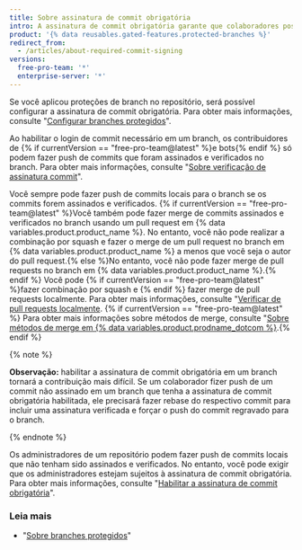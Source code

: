 ```yaml
---
title: Sobre assinatura de commit obrigatória
intro: A assinatura de commit obrigatória garante que colaboradores possam fazer push apenas de commits assinados e verificados em um branch protegido.
product: '{% data reusables.gated-features.protected-branches %}'
redirect_from:
  - /articles/about-required-commit-signing
versions:
  free-pro-team: '*'
  enterprise-server: '*'
---
```


Se você aplicou proteções de branch no repositório, será possível configurar a assinatura de commit obrigatória. Para obter mais informações, consulte "[Configurar branches protegidos](/articles/configuring-protected-branches/)".

Ao habilitar o login de commit necessário em um branch, os contribuidores de {% if currentVersion == "free-pro-team@latest" %}e bots{% endif %} só podem fazer push de commits que foram assinados e verificados no branch. Para obter mais informações, consulte "[Sobre verificação de assinatura commit](/articles/about-commit-signature-verification)".

Você sempre pode fazer push de commits locais para o branch se os commits forem assinados e verificados. {% if currentVersion == "free-pro-team@latest" %}Você também pode fazer merge de commits assinados e verificados no branch usando um pull request em {% data variables.product.product_name %}. No entanto, você não pode realizar a combinação por squash e fazer o merge de um pull request no branch em {% data variables.product.product_name %} a menos que você seja o autor do pull request.{% else %}No entanto, você não pode fazer merge de pull requests no branch em {% data variables.product.product_name %}.{% endif %} Você pode {% if currentVersion == "free-pro-team@latest" %}fazer combinação por squash e {% endif %} fazer merge de pull requests localmente. Para obter mais informações, consulte "[Verificar de pull requests localmente](/github/collaborating-with-issues-and-pull-requests/checking-out-pull-requests-locally). {% if currentVersion == "free-pro-team@latest" %} Para obter mais informações sobre métodos de merge, consulte "[Sobre métodos de merge em {% data variables.product.prodname_dotcom %}](/github/administering-a-repository/about-merge-methods-on-github).{% endif %}

{% note %}

**Observação:** habilitar a assinatura de commit obrigatória em um branch tornará a contribuição mais difícil. Se um colaborador fizer push de um commit não assinado em um branch que tenha a assinatura de commit obrigatória habilitada, ele precisará fazer rebase do respectivo commit para incluir uma assinatura verificada e forçar o push do commit regravado para o branch.

{% endnote %}

Os administradores de um repositório podem fazer push de commits locais que não tenham sido assinados e verificados. No entanto, você pode exigir que os administradores estejam sujeitos à assinatura de commit obrigatória. Para obter mais informações, consulte "[Habilitar a assinatura de commit obrigatória](/articles/enabling-required-commit-signing)".

### Leia mais

- "[Sobre branches protegidos](/articles/about-protected-branches)"
